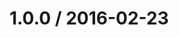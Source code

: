 <!--remark setext-->

<!--lint disable no-multiple-toplevel-headings-->

1.0.0 / 2016-02-23
==================
